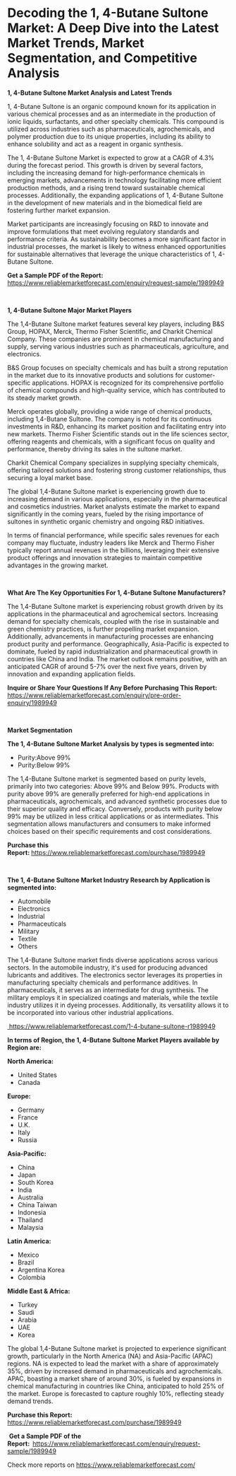 <p><h1>Decoding the 1, 4-Butane Sultone Market: A Deep Dive into the Latest Market Trends, Market Segmentation, and Competitive Analysis</h1></p><p><strong>1, 4-Butane Sultone Market Analysis and Latest Trends</strong></p>
<p><p>1, 4-Butane Sultone is an organic compound known for its application in various chemical processes and as an intermediate in the production of ionic liquids, surfactants, and other specialty chemicals. This compound is utilized across industries such as pharmaceuticals, agrochemicals, and polymer production due to its unique properties, including its ability to enhance solubility and act as a reagent in organic synthesis.</p><p>The 1, 4-Butane Sultone Market is expected to grow at a CAGR of 4.3% during the forecast period. This growth is driven by several factors, including the increasing demand for high-performance chemicals in emerging markets, advancements in technology facilitating more efficient production methods, and a rising trend toward sustainable chemical processes. Additionally, the expanding applications of 1, 4-Butane Sultone in the development of new materials and in the biomedical field are fostering further market expansion.</p><p>Market participants are increasingly focusing on R&D to innovate and improve formulations that meet evolving regulatory standards and performance criteria. As sustainability becomes a more significant factor in industrial processes, the market is likely to witness enhanced opportunities for sustainable alternatives that leverage the unique characteristics of 1, 4-Butane Sultone.</p></p>
<p><strong>Get a Sample PDF of the Report:&nbsp;</strong> <a href="https://www.reliablemarketforecast.com/enquiry/request-sample/1989949?utm_campaign=3194&utm_medium=2&utm_source=Github&utm_content=ia&utm_term=28032025&utm_id=1-4-butane-sultone">https://www.reliablemarketforecast.com/enquiry/request-sample/1989949</a></p>
<p>&nbsp;</p>
<p><strong>1, 4-Butane Sultone Major Market Players</strong></p>
<p><p>The 1,4-Butane Sultone market features several key players, including B&S Group, HOPAX, Merck, Thermo Fisher Scientific, and Charkit Chemical Company. These companies are prominent in chemical manufacturing and supply, serving various industries such as pharmaceuticals, agriculture, and electronics.</p><p>B&S Group focuses on specialty chemicals and has built a strong reputation in the market due to its innovative products and solutions for customer-specific applications. HOPAX is recognized for its comprehensive portfolio of chemical compounds and high-quality service, which has contributed to its steady market growth.</p><p>Merck operates globally, providing a wide range of chemical products, including 1,4-Butane Sultone. The company is noted for its continuous investments in R&D, enhancing its market position and facilitating entry into new markets. Thermo Fisher Scientific stands out in the life sciences sector, offering reagents and chemicals, with a significant focus on quality and performance, thereby driving its sales in the sultone market.</p><p>Charkit Chemical Company specializes in supplying specialty chemicals, offering tailored solutions and fostering strong customer relationships, thus securing a loyal market base.</p><p>The global 1,4-Butane Sultone market is experiencing growth due to increasing demand in various applications, especially in the pharmaceutical and cosmetics industries. Market analysts estimate the market to expand significantly in the coming years, fueled by the rising importance of sultones in synthetic organic chemistry and ongoing R&D initiatives.</p><p>In terms of financial performance, while specific sales revenues for each company may fluctuate, industry leaders like Merck and Thermo Fisher typically report annual revenues in the billions, leveraging their extensive product offerings and innovation strategies to maintain competitive advantages in the growing market.</p></p>
<p>&nbsp;</p>
<p><strong>What Are The Key Opportunities For 1, 4-Butane Sultone Manufacturers?</strong></p>
<p><p>The 1,4-Butane Sultone market is experiencing robust growth driven by its applications in the pharmaceutical and agrochemical sectors. Increasing demand for specialty chemicals, coupled with the rise in sustainable and green chemistry practices, is further propelling market expansion. Additionally, advancements in manufacturing processes are enhancing product purity and performance. Geographically, Asia-Pacific is expected to dominate, fueled by rapid industrialization and pharmaceutical growth in countries like China and India. The market outlook remains positive, with an anticipated CAGR of around 5-7% over the next five years, driven by innovation and expanding application fields.</p></p>
<p><strong>Inquire or Share Your Questions If Any Before Purchasing This Report:</strong> <a href="https://www.reliablemarketforecast.com/enquiry/pre-order-enquiry/1989949?utm_campaign=3194&utm_medium=2&utm_source=Github&utm_content=ia&utm_term=28032025&utm_id=1-4-butane-sultone">https://www.reliablemarketforecast.com/enquiry/pre-order-enquiry/1989949</a></p>
<p>&nbsp;</p>
<p><strong>Market Segmentation</strong></p>
<p><strong>The 1, 4-Butane Sultone Market Analysis by types is segmented into:</strong></p>
<p><ul><li>Purity:Above 99%</li><li>Purity:Below 99%</li></ul></p>
<p><p>The 1,4-Butane Sultone market is segmented based on purity levels, primarily into two categories: Above 99% and Below 99%. Products with purity above 99% are generally preferred for high-end applications in pharmaceuticals, agrochemicals, and advanced synthetic processes due to their superior quality and efficacy. Conversely, products with purity below 99% may be utilized in less critical applications or as intermediates. This segmentation allows manufacturers and consumers to make informed choices based on their specific requirements and cost considerations.</p></p>
<p><strong>Purchase this Report:&nbsp;</strong><a href="https://www.reliablemarketforecast.com/purchase/1989949?utm_campaign=3194&utm_medium=2&utm_source=Github&utm_content=ia&utm_term=28032025&utm_id=1-4-butane-sultone">https://www.reliablemarketforecast.com/purchase/1989949</a></p>
<p>&nbsp;</p>
<p><strong>The 1, 4-Butane Sultone Market Industry Research by Application is segmented into:</strong></p>
<p><ul><li>Automobile</li><li>Electronics</li><li>Industrial</li><li>Pharmaceuticals</li><li>Military</li><li>Textile</li><li>Others</li></ul></p>
<p><p>The 1,4-Butane Sultone market finds diverse applications across various sectors. In the automobile industry, it's used for producing advanced lubricants and additives. The electronics sector leverages its properties in manufacturing specialty chemicals and performance additives. In pharmaceuticals, it serves as an intermediate for drug synthesis. The military employs it in specialized coatings and materials, while the textile industry utilizes it in dyeing processes. Additionally, its versatility allows it to be incorporated into various other industrial applications.</p></p>
<p><a href="https://www.reliablemarketforecast.com/1-4-butane-sultone-r1989949?utm_campaign=3194&utm_medium=2&utm_source=Github&utm_content=ia&utm_term=28032025&utm_id=1-4-butane-sultone">&nbsp;https://www.reliablemarketforecast.com/1-4-butane-sultone-r1989949</a></p>
<p><strong>In terms of Region, the 1, 4-Butane Sultone Market Players available by Region are:</strong></p>
<p>
    <p> <strong> North America: </strong>
        <ul>
            <li>United States</li>
            <li>Canada</li>
        </ul>
        </p> 
    <p> <strong> Europe: </strong>
        <ul>
            <li>Germany</li>
            <li>France</li>
            <li>U.K.</li>
            <li>Italy</li>
            <li>Russia</li>
        </ul>
        </p> 
    <p> <strong> Asia-Pacific: </strong>
        <ul>
            <li>China</li>
            <li>Japan</li>
            <li>South Korea</li>
            <li>India</li>
            <li>Australia</li>
            <li>China Taiwan</li>
            <li>Indonesia</li>
            <li>Thailand</li>
            <li>Malaysia</li>
        </ul>
        </p> 
    <p> <strong> Latin America: </strong>
        <ul>
            <li>Mexico</li>
            <li>Brazil</li>
            <li>Argentina Korea</li>
            <li>Colombia</li>
        </ul>
        </p> 
    <p> <strong> Middle East & Africa: </strong>
        <ul>
            <li>Turkey</li>
            <li>Saudi</li>
            <li>Arabia</li>
            <li>UAE</li>
            <li>Korea</li>
        </ul>
    </p>
    </p>
<p><p>The global 1,4-Butane Sultone market is projected to experience significant growth, particularly in the North America (NA) and Asia-Pacific (APAC) regions. NA is expected to lead the market with a share of approximately 35%, driven by increased demand in pharmaceuticals and agrochemicals. APAC, boasting a market share of around 30%, is fueled by expansions in chemical manufacturing in countries like China, anticipated to hold 25% of the market. Europe is forecasted to capture roughly 10%, reflecting steady demand trends.</p></p>
<p><strong>Purchase this Report: </strong><a href="https://www.reliablemarketforecast.com/purchase/1989949?utm_campaign=3194&utm_medium=2&utm_source=Github&utm_content=ia&utm_term=28032025&utm_id=1-4-butane-sultone">https://www.reliablemarketforecast.com/purchase/1989949</a></p>
<p>&nbsp;<strong>Get a Sample PDF of the Report:&nbsp;&nbsp;</strong><a href="https://www.reliablemarketforecast.com/enquiry/request-sample/1989949?utm_campaign=3194&utm_medium=2&utm_source=Github&utm_content=ia&utm_term=28032025&utm_id=1-4-butane-sultone">https://www.reliablemarketforecast.com/enquiry/request-sample/1989949</a></p>
<p><strong></strong></p>
<p>Check more reports on <a href="https://www.reliablemarketforecast.com/?utm_campaign=3194&utm_medium=2&utm_source=Github&utm_content=ia&utm_term=28032025&utm_id=1-4-butane-sultone">https://www.reliablemarketforecast.com/</a></p>